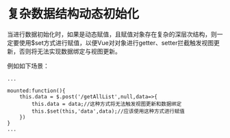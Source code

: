 # 复杂数据结构动态初始化

当进行数据初始化时，如果是动态赋值，且赋值对象存在复杂的深层次结构，则一定要使用$set方式进行赋值，以便Vue对对象进行getter、setter拦截触发视图更新，否则将无法实现数据绑定与视图更新。

例如如下场景：

	...
	
	mounted:function(){
		this.data = $.post('/getAllList',null,data=>{
			this.data = data;//这种方式将无法触发视图更新和数据绑定
			this.$set(this,'data',data);//应该使用这种方式进行赋值
		})
	}
	...